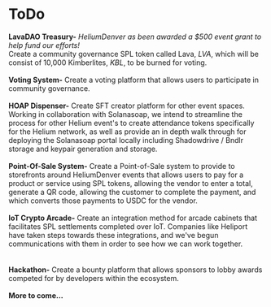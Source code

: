 # ToDo

<b>LavaDAO Treasury-</b><i> HeliumDenver as been awarded a $500 event grant to help fund our efforts!</i><br>Create a community governance SPL token called Lava, <i>LVA</i>, which will be consist of 10,000 Kimberlites, <i>KBL</i>, to be burned for voting. 
<br><br>
<b>Voting System-</b> Create a voting platform that allows users to participate in community governance.
<br><br>
<b>HOAP Dispenser-</b> Create SFT creator platform for other event spaces. Working in collaboration with Solanasoap, we intend to streamline the process for other Helium event's to create attendance tokens specifically for the Helium network, as well as provide an in depth walk through for deploying the Solanasoap portal locally including Shadowdrive / Bndlr storage and keypair generation and storage.
<br><br>
<b>Point-Of-Sale System-</b> Create a Point-of-Sale system to provide to storefronts around HeliumDenver events that allows users to pay for a product or service using SPL tokens, allowing the vendor to enter a total, generate a QR code, allowing the customer to complete the payment, and which converts those payments to USDC for the vendor. 
<br><br>
<b>IoT Crypto Arcade-</b> Create an integration method for arcade cabinets that facilitates SPL settlements completed over IoT. Companies like Heliport have taken steps towards these integrations, and we've begun communications with them in order to see how we can work together.  
<br><br>
<b>Hackathon-</b> Create a bounty platform that allows sponsors to lobby awards competed for by developers within the ecosystem.
<br><br>
<b>More to come...</b>
